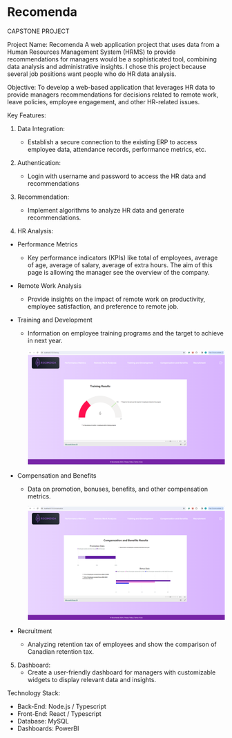 # Recomenda

CAPSTONE PROJECT 

Project Name: Recomenda 
A web application project that uses data from a Human Resources Management System (HRMS) to provide recommendations for managers would be a sophisticated tool, combining data analysis and administrative insights. 
I chose this project because several job positions want people who do HR data analysis.

Objective:
To develop a web-based application that leverages HR data to provide managers recommendations for decisions related to remote work, leave policies, employee engagement, and other HR-related issues.

Key Features:

1. Data Integration:
    - Establish a secure connection to the existing ERP to access employee data, attendance records, performance metrics, etc.

2. Authentication:
    - Login with username and password to access the HR data and recommendations

3. Recommendation:
   - Implement algorithms to analyze HR data and generate recommendations.

4. HR Analysis:
- Performance Metrics
    - Key performance indicators (KPIs) like total of employees, average of age, average of salary, average of extra hours. The aim of this page is allowing the manager see the overview of the company. 


- Remote Work Analysis
   - Provide insights on the impact of remote work on productivity, employee satisfaction, and preference to remote job.

- Training and Development
    - Information on employee training programs and the target to achieve in next year.

        ![Training](./client/public/images/TrainingDashboard.png "Training")

- Compensation and Benefits
    - Data on promotion, bonuses, benefits, and other compensation metrics.

        ![Compensation](./client/public/images/CompensationDashboard.png "Compensation")

         
- Recruitment 
    - Analyzing retention tax of employees and show the comparison of Canadian retention tax. 

5. Dashboard:
    - Create a user-friendly dashboard for managers with customizable widgets to display relevant data and insights.

Technology Stack:
- Back-End: Node.js / Typescript
- Front-End: React / Typescript
- Database: MySQL
- Dashboards: PowerBI 

